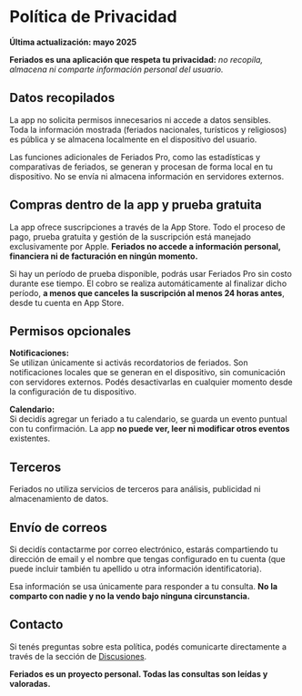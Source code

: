# Política de Privacidad

**Última actualización: mayo 2025**

**Feriados es una aplicación que respeta tu privacidad:** *no recopila, almacena ni comparte información personal del usuario.*

## Datos recopilados

La app no solicita permisos innecesarios ni accede a datos sensibles.  
Toda la información mostrada (feriados nacionales, turísticos y religiosos) es pública y se almacena localmente en el dispositivo del usuario.

Las funciones adicionales de Feriados Pro, como las estadísticas y comparativas de feriados, se generan y procesan de forma local en tu dispositivo. No se envía ni almacena información en servidores externos.

## Compras dentro de la app y prueba gratuita

La app ofrece suscripciones a través de la App Store. Todo el proceso de pago, prueba gratuita y gestión de la suscripción está manejado exclusivamente por Apple. **Feriados no accede a información personal, financiera ni de facturación en ningún momento.**

Si hay un período de prueba disponible, podrás usar Feriados Pro sin costo durante ese tiempo. El cobro se realiza automáticamente al finalizar dicho período, **a menos que canceles la suscripción al menos 24 horas antes**, desde tu cuenta en App Store.

## Permisos opcionales

**Notificaciones:**  
Se utilizan únicamente si activás recordatorios de feriados. Son notificaciones locales que se generan en el dispositivo, sin comunicación con servidores externos. Podés desactivarlas en cualquier momento desde la configuración de tu dispositivo.

**Calendario:**  
Si decidís agregar un feriado a tu calendario, se guarda un evento puntual con tu confirmación. La app **no puede ver, leer ni modificar otros eventos** existentes.

## Terceros

Feriados no utiliza servicios de terceros para análisis, publicidad ni almacenamiento de datos.

## Envío de correos

Si decidís contactarme por correo electrónico, estarás compartiendo tu dirección de email y el nombre que tengas configurado en tu cuenta (que puede incluir también tu apellido u otra información identificatoria).

Esa información se usa únicamente para responder a tu consulta. **No la comparto con nadie y no la vendo bajo ninguna circunstancia.**

## Contacto

Si tenés preguntas sobre esta política, podés comunicarte directamente a través de la sección de [Discusiones](https://github.com/lucasditomase/feriados/discussions).

**Feriados es un proyecto personal. Todas las consultas son leídas y valoradas.**
